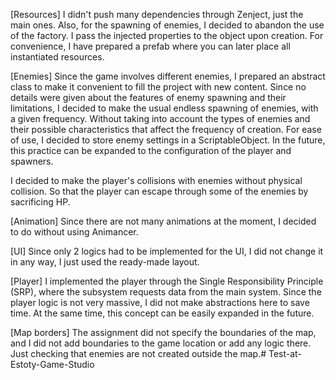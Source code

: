 [Resources]
I didn't push many dependencies through Zenject, just the main ones. Also, for the spawning of enemies, I decided to abandon the use of the factory. I pass the injected properties to the object upon creation.
For convenience, I have prepared a prefab where you can later place all instantiated resources.

[Enemies]
Since the game involves different enemies, I prepared an abstract class to make it convenient to fill the project with new content.
Since no details were given about the features of enemy spawning and their limitations, I decided to make the usual endless spawning of enemies, with a given frequency. Without taking into account the types of enemies and their possible characteristics that affect the frequency of creation.
For ease of use, I decided to store enemy settings in a ScriptableObject. 
In the future, this practice can be expanded to the configuration of the player and spawners.

I decided to make the player's collisions with enemies without physical collision. So that the player can escape through some of the enemies by sacrificing HP.

[Animation]
Since there are not many animations at the moment, I decided to do without using Animancer.

[UI]
Since only 2 logics had to be implemented for the UI, I did not change it in any way, I just used the ready-made layout.

[Player]
I implemented the player through the Single Responsibility Principle (SRP), where the subsystem requests data from the main system. Since the player logic is not very massive, I did not make abstractions here to save time. At the same time, this concept can be easily expanded in the future.

[Map borders]
The assignment did not specify the boundaries of the map, and I did not add boundaries to the game location or add any logic there. Just checking that enemies are not created outside the map.# Test-at-Estoty-Game-Studio
